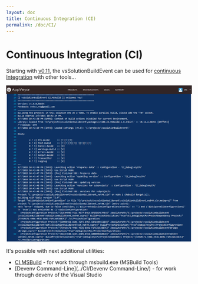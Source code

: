 ```yaml
---
layout: doc
title: Continuous Integration (CI)
permalink: /doc/CI/
---
```

# Continuous Integration (CI)

Starting with [v0.11](/Changelist/), the vsSolutionBuildEvent can be used for [continuous Integration](http://en.wikipedia.org/wiki/Continuous_integration) with other tools...

[![Example with AppVeyor](../Resources/ci_example_appveyor.png)](../CI/CI.MSBuild/)

It's possible with next additional utilities:

* [CI.MSBuild](../CI/CI.MSBuild/) - for work through msbuild.exe (MSBuild Tools)
* [Devenv Command-Line](../CI/Devenv Command-Line/) - for work through devenv of the Visual Studio
